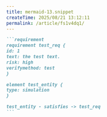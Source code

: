 ```yaml
---
title: mermaid-13.snippet
createTime: 2025/08/21 13:12:11
permalink: /article/fs1v4dq1/
---
```

````md
```requirement
requirement test_req {
id: 1
text: the test text.
risk: high
verifymethod: test
}

element test_entity {
type: simulation
}

test_entity - satisfies -> test_req
```
````

